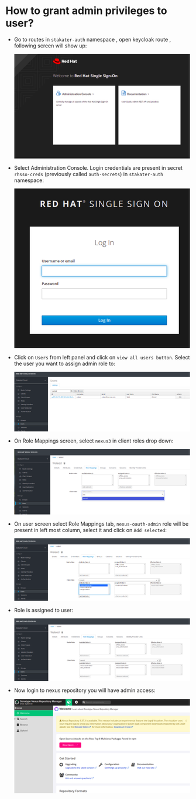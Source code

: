 # How to grant admin privileges to user?

- Go to routes in `stakater-auth` namespace , open keycloak route , following screen will show up:

    ![Administration Console](./images/keycloak-1.png)

- Select Administration Console. Login credentials are present in secret `rhsso-creds` (previously called `auth-secrets`)  in `stakater-auth` namespace:

    ![Login Admin Console](./images/keycloak-2.png)

- Click on `Users` from left panel and click on `view all users button`. Select the user you want to assign admin role to:

    ![Users](./images/keycloak-3.png)

- On Role Mappings screen, select `nexus3` in client roles drop down:

    ![Role Mappings](./images/keycloak-4.png)

- On user screen select Role Mappings tab, `nexus-oauth-admin` role will be present in left most column, select it and click on `Add selected`:

    ![nexus OAuth admin Role](./images/keycloak-5.png)

- Role is assigned to user:

    ![add selected role](./images/keycloak-6.png)

- Now login to nexus repository you will have admin access:

    ![Nexus Repository](./images/keycloak-7.png)
